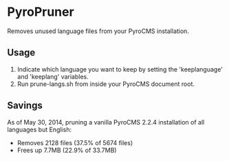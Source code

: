 PyroPruner
==========

Removes unused language files from your PyroCMS installation.

## Usage
 1. Indicate which language you want to keep by setting the 'keeplanguage' and 'keeplang' variables.
 2. Run prune-langs.sh from inside your PyroCMS document root.

## Savings

As of May 30, 2014, pruning a vanilla PyroCMS 2.2.4 installation of all languages but English:

 - Removes 2128 files (37.5% of 5674 files)
 - Frees up 7.7MB (22.9% of 33.7MB)

